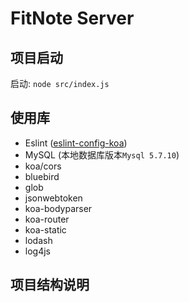 # FitNote Server

## 项目启动

启动: `node src/index.js`

## 使用库

- Eslint ([eslint-config-koa](https://github.com/koajs/eslint-config-koa))
- MySQL (本地数据库版本`Mysql 5.7.10`)
- koa/cors
- bluebird
- glob
- jsonwebtoken
- koa-bodyparser
- koa-router
- koa-static
- lodash
- log4js

## 项目结构说明
